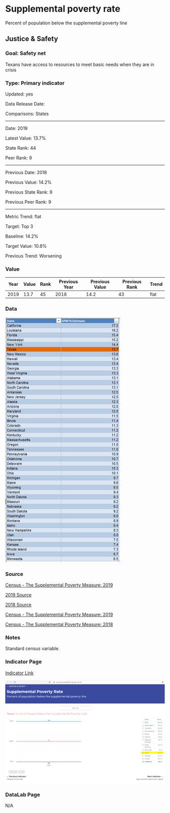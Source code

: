 # Supplemental poverty rate


Percent of population below the supplemental poverty line

## Justice & Safety

### Goal: Safety net

Texans have access to resources to meet basic needs when they are in crisis

### Type: Primary indicator

Updated: yes

Data Release Date: 


Comparisons: States


----

Date: 2019

Latest Value: 13.7%

State Rank: 44

Peer Rank: 9


----

Previous Date:  2018

Previous Value: 14.2%

Previous State Rank:   9

Previous Peer Rank: 9


----
Metric Trend: flat

Target: Top 3

Baseline: 14.2%

Target Value: 10.8%

Previous Trend: Worsening



### Value

| Year |  Value      | Rank     | Previous Year   | Previous Value | Previous Rank | Trend | 
| ----------- | ----------- | ----------- | ----------- | ----------- | ----------- | -----------|
|    2019     |      13.7   | 45        |    2018     |      14.2    |   43    | flat      | 

### Data

![data](./images/spm_data.PNG)

### Source


[Census - The Supplemental Poverty Measure: 2019](./original_data/p60-272.pdf)

[2019 Source](https://www.census.gov/library/publications/2020/demo/p60-272.html)

[2018 Source](https://www.census.gov/data/tables/2019/demo/income-poverty/p60-268.html)

[Census - The Supplemental Poverty Measure: 2019](https://www.census.gov/library/publications/2020/demo/p60-272.html)

[Census - The Supplemental Poverty Measure: 2018](https://www.census.gov/library/publications/2019/demo/p60-268.html)

### Notes

Standard census variable.

### Indicator Page

[Indicator Link](https://indicators.texas2036.org/indicator/90)

![Link](./images/supplemental.PNG)

### DataLab Page

N/A
